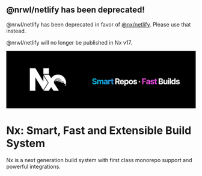 ## @nrwl/netlify has been deprecated!

@nrwl/netlify has been deprecated in favor of [@nx/netlify](https://www.npmjs.com/package/@nx/netlify). Please use that instead.

@nrwl/netlify will no longer be published in Nx v17.

<p style="text-align: center;"><img src="https://raw.githubusercontent.com/nrwl/nx/master/images/nx.png" width="600" alt="Nx - Smart, Fast and Extensible Build System"></p>

# Nx: Smart, Fast and Extensible Build System

Nx is a next generation build system with first class monorepo support and powerful integrations.
